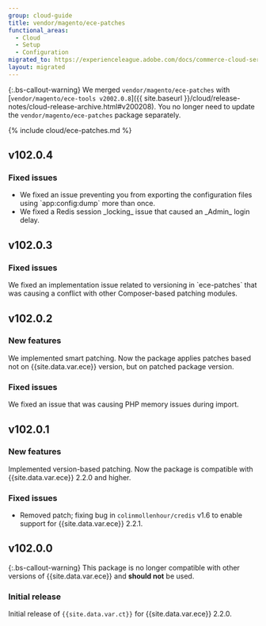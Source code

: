 ```yaml
---
group: cloud-guide
title: vendor/magento/ece-patches
functional_areas:
  - Cloud
  - Setup
  - Configuration
migrated_to: https://experienceleague.adobe.com/docs/commerce-cloud-service/user-guide/release-notes/ece-tools-package.html
layout: migrated
---
```


{:.bs-callout-warning}
We merged `vendor/magento/ece-patches` with [`vendor/magento/ece-tools v2002.0.8`]({{ site.baseurl }}/cloud/release-notes/cloud-release-archive.html#v200208). You no longer need to update the `vendor/magento/ece-patches` package separately.

{% include cloud/ece-patches.md %}

## v102.0.4

### Fixed issues

-  <!--  MAGECLOUD-1567  -->We fixed an issue preventing you from exporting the configuration files using `app:config:dump` more than once.

-  <!--  MAGECLOUD-1582  -->We fixed a Redis session _locking_ issue that caused an _Admin_ login delay.

## v102.0.3

### Fixed issues

<!--MAGECLOUD-1450-->We fixed an implementation issue related to versioning in `ece-patches` that was causing a conflict with other Composer-based patching modules.

## v102.0.2

### New features

<!--MAGECLOUD-1090-->We implemented smart patching. Now the package applies patches based not on {{site.data.var.ece}} version, but on patched package version.

### Fixed issues

<!--MAGECLOUD-1310-->We fixed an issue that was causing PHP memory issues during import.

## v102.0.1

### New features

Implemented version-based patching. Now the package is compatible with {{site.data.var.ece}} 2.2.0 and higher.

### Fixed issues

<!--MAGECLOUD-1033-->

-  Removed patch; fixing bug in `colinmollenhour/credis` v1.6 to enable support for {{site.data.var.ece}} 2.2.1.

## v102.0.0

{:.bs-callout-warning}
This package is no longer compatible with other versions of {{site.data.var.ece}} and **should not** be used.

### Initial release

Initial release of `{{site.data.var.ct}}` for {{site.data.var.ece}} 2.2.0.
